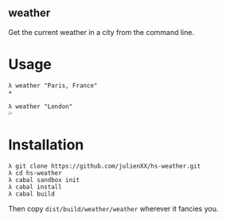 weather
---

Get the current weather in a city from the command line.

Usage
===

```
λ weather "Paris, France"
☀️
```

```
λ weather "London"
💦
```

Installation
===

```shell
λ git clone https://github.com/julienXX/hs-weather.git
λ cd hs-weather
λ cabal sandbox init
λ cabal install
λ cabal build
```

Then copy `dist/build/weather/weather` wherever it fancies you.
